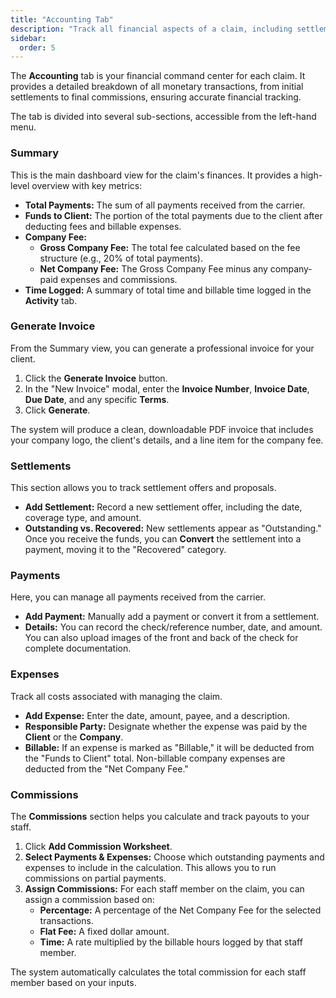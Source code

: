 ```yaml
---
title: "Accounting Tab"
description: "Track all financial aspects of a claim, including settlements, payments, expenses, and commissions."
sidebar:
  order: 5
---
```


The **Accounting** tab is your financial command center for each claim. It provides a detailed breakdown of all monetary transactions, from initial settlements to final commissions, ensuring accurate financial tracking.

The tab is divided into several sub-sections, accessible from the left-hand menu.

### Summary

This is the main dashboard view for the claim's finances. It provides a high-level overview with key metrics:
- **Total Payments:** The sum of all payments received from the carrier.
- **Funds to Client:** The portion of the total payments due to the client after deducting fees and billable expenses.
- **Company Fee:**
    - **Gross Company Fee:** The total fee calculated based on the fee structure (e.g., 20% of total payments).
    - **Net Company Fee:** The Gross Company Fee minus any company-paid expenses and commissions.
- **Time Logged:** A summary of total time and billable time logged in the **Activity** tab.

### Generate Invoice

From the Summary view, you can generate a professional invoice for your client.
1.  Click the **Generate Invoice** button.
2.  In the "New Invoice" modal, enter the **Invoice Number**, **Invoice Date**, **Due Date**, and any specific **Terms**.
3.  Click **Generate**.

The system will produce a clean, downloadable PDF invoice that includes your company logo, the client's details, and a line item for the company fee.

### Settlements

This section allows you to track settlement offers and proposals.
- **Add Settlement:** Record a new settlement offer, including the date, coverage type, and amount.
- **Outstanding vs. Recovered:** New settlements appear as "Outstanding." Once you receive the funds, you can **Convert** the settlement into a payment, moving it to the "Recovered" category.

### Payments

Here, you can manage all payments received from the carrier.
- **Add Payment:** Manually add a payment or convert it from a settlement.
- **Details:** You can record the check/reference number, date, and amount. You can also upload images of the front and back of the check for complete documentation.

### Expenses

Track all costs associated with managing the claim.
- **Add Expense:** Enter the date, amount, payee, and a description.
- **Responsible Party:** Designate whether the expense was paid by the **Client** or the **Company**.
- **Billable:** If an expense is marked as "Billable," it will be deducted from the "Funds to Client" total. Non-billable company expenses are deducted from the "Net Company Fee."

### Commissions

The **Commissions** section helps you calculate and track payouts to your staff.
1.  Click **Add Commission Worksheet**.
2.  **Select Payments & Expenses:** Choose which outstanding payments and expenses to include in the calculation. This allows you to run commissions on partial payments.
3.  **Assign Commissions:** For each staff member on the claim, you can assign a commission based on:
    - **Percentage:** A percentage of the Net Company Fee for the selected transactions.
    - **Flat Fee:** A fixed dollar amount.
    - **Time:** A rate multiplied by the billable hours logged by that staff member.

The system automatically calculates the total commission for each staff member based on your inputs.